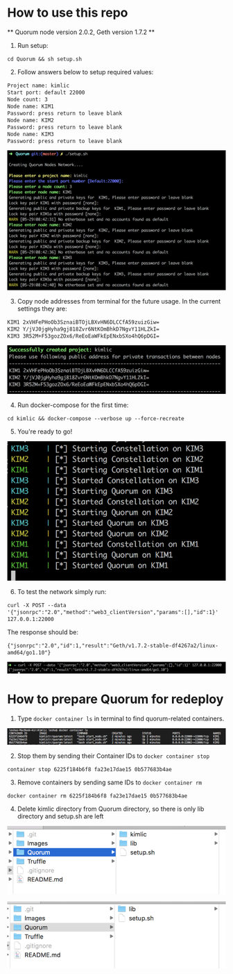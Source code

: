 # How to use this repo

** Quorum node version 2.0.2, Geth version 1.7.2 **

1. Run setup:
```
cd Quorum && sh setup.sh
```

2. Follow answers below to setup required values:
```
Project name: kimlic
Start port: default 22000
Node count: 3
Node name: KIM1
Password: press return to leave blank
Node name: KIM2
Password: press return to leave blank
Node name: KIM3
Password: press return to leave blank
```

![Setup](/Images/img1.png "Setup")

3. Copy node addresses from terminal for the future usage. In the current settings they are:
```
KIM1 2xVHFePHoOb3SznaiBTOjLBXvHN6DLCCfA59zuizGiw=
KIM2 Y/jVJ0jgHyha9gj818Zvr6NtKOmBhkD7NgvY11HLZkI=
KIM3 3R52M+F53gozZOx6/ReEoEaWFkEpENxbSXo4hQ6pDGI=
```

![Successfully created cluster](/Images/img2.png "Successfully created cluster")

4. Run docker-compose for the first time:
```
cd kimlic && docker-compose --verbose up --force-recreate
```

5. You're ready to go!

![Ready to go!](/Images/img5.png "Ready to go!")

6. To test the network simply run:
```
curl -X POST --data '{"jsonrpc":"2.0","method":"web3_clientVersion","params":[],"id":1}' 127.0.0.1:22000
```
The response should be:
```
{"jsonrpc":"2.0","id":1,"result":"Geth/v1.7.2-stable-df4267a2/linux-amd64/go1.10"}
```

![Up and running!](/Images/img6.png "Up and running!")

# How to prepare Quorum for redeploy

1. Type `docker container ls` in terminal to find quorum-related containers.

![Find docker containers](/Images/img7.png "Quorum containers")

2. Stop them by sending their Container IDs to `docker container stop`
```
container stop 6225f184b6f8 fa23e17dae15 0b577683b4ae
```

3. Remove containers by sending same IDs to `docker container rm`
```
docker container rm 6225f184b6f8 fa23e17dae15 0b577683b4ae
```

4. Delete kimlic directory from Quorum directory, so there is only lib directory and setup.sh are left

![Before removal](/Images/img8.png "Before removal")

![After removal](/Images/img9.png "After removal")